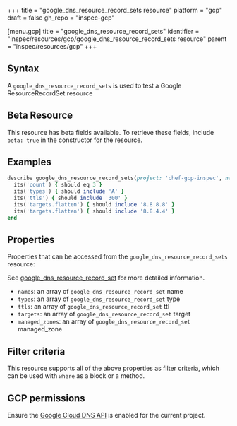 +++
title = "google_dns_resource_record_sets resource"
platform = "gcp"
draft = false
gh_repo = "inspec-gcp"

[menu.gcp]
title = "google_dns_resource_record_sets"
identifier = "inspec/resources/gcp/google_dns_resource_record_sets resource"
parent = "inspec/resources/gcp"
+++

## Syntax

A `google_dns_resource_record_sets` is used to test a Google ResourceRecordSet resource


## Beta Resource
This resource has beta fields available. To retrieve these fields, include `beta: true` in the constructor for the resource.

## Examples

```ruby
describe google_dns_resource_record_sets(project: 'chef-gcp-inspec', name: 'backend.my.domain.com.', managed_zone: 'inspec-gcp-managed-zone') do
  its('count') { should eq 3 }
  its('types') { should include 'A' }
  its('ttls') { should include '300' }
  its('targets.flatten') { should include '8.8.8.8' }
  its('targets.flatten') { should include '8.8.4.4' }
end
```

## Properties

Properties that can be accessed from the `google_dns_resource_record_sets` resource:

See [google_dns_resource_record_set](google_dns_resource_record_set) for more detailed information.

  * `names`: an array of `google_dns_resource_record_set` name
  * `types`: an array of `google_dns_resource_record_set` type
  * `ttls`: an array of `google_dns_resource_record_set` ttl
  * `targets`: an array of `google_dns_resource_record_set` target
  * `managed_zones`: an array of `google_dns_resource_record_set` managed_zone

## Filter criteria

This resource supports all of the above properties as filter criteria, which can be used
with `where` as a block or a method.

## GCP permissions

Ensure the [Google Cloud DNS API](https://console.cloud.google.com/apis/library/dns.googleapis.com/) is enabled for the current project.
